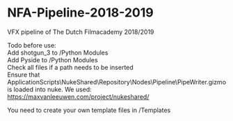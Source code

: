 # NFA-Pipeline-2018-2019
VFX pipeline of The Dutch Filmacademy 2018/2019

Todo before use:<br>
Add shotgun_3 to /Python Modules<br>
Add Pyside to /Python Modules<br>
Check all files if a path needs to be inserted<br>
Ensure that ApplicationScripts\NukeShared\Repository\Nodes\Pipeline\PipeWriter.gizmo is loaded into nuke. We used: https://maxvanleeuwen.com/project/nukeshared/


You need to create your own template files in /Templates
